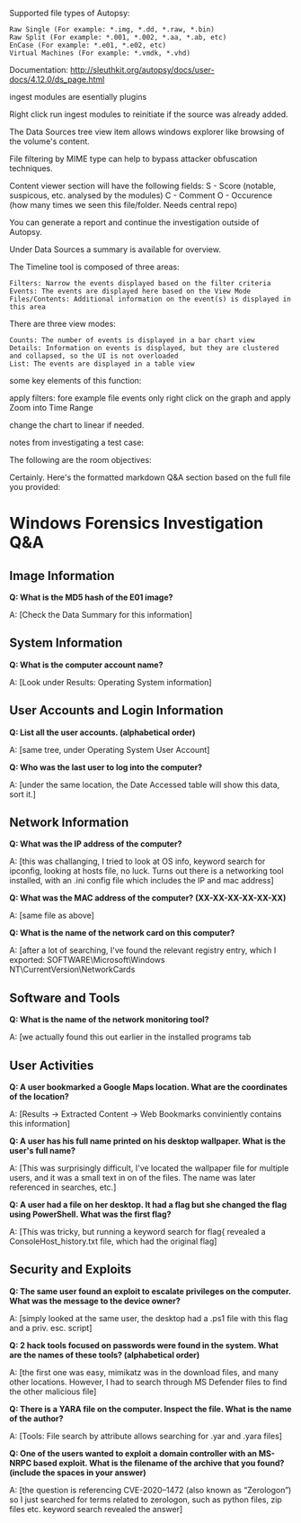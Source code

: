 Supported file types of Autopsy:

    Raw Single (For example: *.img, *.dd, *.raw, *.bin)
    Raw Split (For example: *.001, *.002, *.aa, *.ab, etc)
    EnCase (For example: *.e01, *.e02, etc)
    Virtual Machines (For example: *.vmdk, *.vhd)
	
Documentation: 
http://sleuthkit.org/autopsy/docs/user-docs/4.12.0/ds_page.html

ingest modules are esentially plugins

Right click run ingest modules to reinitiate if the source was already added.

The Data Sources tree view item allows windows explorer like browsing of the volume's content.

File filtering by MIME type can help to bypass attacker obfuscation techniques. 

Content viewer section will have the following fields:
S - Score (notable, suspicous, etc. analysed by the modules)
C - Comment
O - Occurence (how many times we seen this file/folder. Needs central repo)


You can generate a report and continue the investigation outside of Autopsy.

Under Data Sources a summary is available for overview. 

The Timeline tool is composed of three areas:

    Filters: Narrow the events displayed based on the filter criteria
    Events: The events are displayed here based on the View Mode
    Files/Contents: Additional information on the event(s) is displayed in this area

There are three view modes:

    Counts: The number of events is displayed in a bar chart view
    Details: Information on events is displayed, but they are clustered and collapsed, so the UI is not overloaded
    List: The events are displayed in a table view
	
some key elements of this function:

apply filters: fore example file events only
right click on the graph and apply Zoom into Time Range

change the chart to linear if needed.

notes from investigating a test case:

The following are the room objectives:

Certainly. Here's the formatted markdown Q&A section based on the full file you provided:

# Windows Forensics Investigation Q&A

## Image Information

**Q: What is the MD5 hash of the E01 image?**

A: [Check the Data Summary for this information]

## System Information

**Q: What is the computer account name?**

A: [Look under Results: Operating System information]

## User Accounts and Login Information

**Q: List all the user accounts. (alphabetical order)**

A: [same tree, under Operating System User Account]

**Q: Who was the last user to log into the computer?**

A: [under the same location, the Date Accessed table will show this data, sort it.]

## Network Information

**Q: What was the IP address of the computer?**

A: [this was challanging, I tried to look at OS info, keyword search for ipconfig, looking at hosts file, no luck. Turns out there is a networking tool installed, with an .ini config file which includes the IP and mac address]

**Q: What was the MAC address of the computer? (XX-XX-XX-XX-XX-XX)**

A: [same file as above]

**Q: What is the name of the network card on this computer?**

A: [after a lot of searching, I've found the relevant registry entry, which I exported: SOFTWARE\Microsoft\Windows NT\CurrentVersion\NetworkCards

## Software and Tools

**Q: What is the name of the network monitoring tool?**

A: [we actually found this out earlier in the installed programs tab

## User Activities

**Q: A user bookmarked a Google Maps location. What are the coordinates of the location?**

A: [Results -> Extracted Content -> Web Bookmarks conviniently contains this information]

**Q: A user has his full name printed on his desktop wallpaper. What is the user's full name?**

A: [This was surprisingly difficult, I've located the wallpaper file for multiple users, and it was a small text in on of the files. The name was later referenced in searches, etc.]

**Q: A user had a file on her desktop. It had a flag but she changed the flag using PowerShell. What was the first flag?**

A: [This was tricky, but running a keyword search for flag{ revealed a ConsoleHost_history.txt file, which had the original flag]

## Security and Exploits

**Q: The same user found an exploit to escalate privileges on the computer. What was the message to the device owner?**

A: [simply looked at the same user, the desktop had a .ps1 file with this flag and a priv. esc. script]

**Q: 2 hack tools focused on passwords were found in the system. What are the names of these tools? (alphabetical order)**

A: [the first one was easy, mimikatz was in the download files, and many other locations. However, I had to search through MS Defender files to find the other malicious file]

**Q: There is a YARA file on the computer. Inspect the file. What is the name of the author?**

A: [Tools: File search by attribute allows searching for .yar and .yara files]

**Q: One of the users wanted to exploit a domain controller with an MS-NRPC based exploit. What is the filename of the archive that you found? (include the spaces in your answer)**

A: [the question is referencing CVE-2020–1472 (also known as “Zerologon”) so I just searched for terms related to zerologon, such as python files, zip files etc. keyword search revealed the answer]